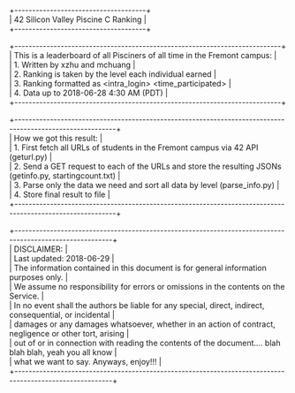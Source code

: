+-------------------------------------+  
| 42 Silicon Valley Piscine C Ranking |  
+-------------------------------------+  
  
+---------------------------------------------------------------------------+  
| This is a leaderboard of all Pisciners of all time in the Fremont campus: |  
|  1. Written by xzhu and mchuang                                           |  
|  2. Ranking is taken by the level each individual earned                  |  
|  3. Ranking formatted as <rank> <intra_login> <level> <time_participated> |  
|  4. Data up to 2018-06-28 4:30 AM (PDT)                                   |  
+---------------------------------------------------------------------------+  
  
+----------------------------------------------------------------------------------------------------------+  
| How we got this result:                                                                                  |  
|  1. First fetch all URLs of students in the Fremont campus via 42 API (geturl.py)                        |  
|  2. Send a GET request to each of the URLs and store the resulting JSONs (getinfo.py, startingcount.txt) |  
|  3. Parse only the data we need and sort all data by level (parse_info.py)                               |  
|  4. Store final result to file                                                                           |  
+----------------------------------------------------------------------------------------------------------+  
  
+---------------------------------------------------------------------------------------------------------+  
| DISCLAIMER:                                                                                             |  
| Last updated: 2018-06-29                                                                                |  
| The information contained in this document is for general information purposes only.                    |  
| We assume no responsibility for errors or omissions in the contents on the Service.                     |  
| In no event shall the authors be liable for any special, direct, indirect, consequential, or incidental |  
| damages or any damages whatsoever, whether in an action of contract, negligence or other tort, arising  |  
| out of or in connection with reading the contents of the document.... blah blah blah, yeah you all know |  
| what we want to say. Anyways, enjoy!!!                                                                  |  
+---------------------------------------------------------------------------------------------------------+  
